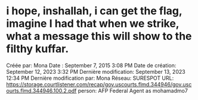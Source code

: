 # i hope, inshallah, i can get the flag, imagine I had that when we strike, what a message this will show to the filthy kuffar.

Créée par: Mona
Date : September 7, 2015 3:08 PM
Date de création: September 12, 2023 3:32 PM
Dernière modification: September 13, 2023 12:34 PM
Dernière modification par: Mona
Réseau: SURESPOT
URL: https://storage.courtlistener.com/recap/gov.uscourts.flmd.344946/gov.uscourts.flmd.344946.100.2.pdf
person: AFP Federal Agent as mohamadmo7